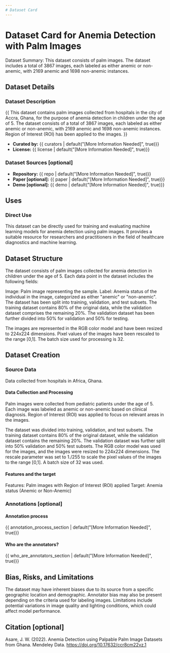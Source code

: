 ```yaml
---
# Dataset Card
---
```


# Dataset Card for Anemia Detection with Palm Images

<!-- Provide a quick summary of the dataset. -->

Dataset Summary: This dataset consists of palm images. The dataset includes a total of 3867 images, each labeled as either anemic or non-anemic, with 2169 anemic and 1698 non-anemic instances. 

## Dataset Details

### Dataset Description

<!-- Provide a longer summary of what this dataset is. -->

{{ This dataset contains palm images collected from hospitals in the city of Accra, Ghana, for the purpose of anemia detection in children under the age of 5. The dataset consists of a total of 3867 images, each labeled as either anemic or non-anemic, with 2169 anemic and 1698 non-anemic instances. Region of Interest (ROI) has been applied to the images. }}

- **Curated by:** {{ curators | default("[More Information Needed]", true)}}
- **License:** {{ license | default("[More Information Needed]", true)}}

### Dataset Sources [optional]

<!-- Provide the basic links for the dataset. -->

- **Repository:** {{ repo | default("[More Information Needed]", true)}}
- **Paper [optional]:** {{ paper | default("[More Information Needed]", true)}}
- **Demo [optional]:** {{ demo | default("[More Information Needed]", true)}}

## Uses

<!-- Address questions around how the dataset is intended to be used. -->

### Direct Use

This dataset can be directly used for training and evaluating machine learning models for anemia detection using palm images. It provides a suitable resource for researchers and practitioners in the field of healthcare diagnostics and machine learning.


## Dataset Structure

The dataset consists of palm images collected for anemia detection in children under the age of 5. Each data point in the dataset includes the following fields:

Image: Palm image representing the sample.
Label: Anemia status of the individual in the image, categorized as either "anemic" or "non-anemic".
The dataset has been split into training, validation, and test subsets. The training dataset contains 80% of the original data, while the validation dataset comprises the remaining 20%. The validation dataset has been further divided into 50% for validation and 50% for testing.

The images are represented in the RGB color model and have been resized to 224x224 dimensions. Pixel values of the images have been rescaled to the range [0,1]. The batch size used for processing is 32.

## Dataset Creation

### Source Data

Data collected from hospitals in Africa, Ghana.

#### Data Collection and Processing

Palm images were collected from pediatric patients under the age of 5. Each image was labeled as anemic or non-anemic based on clinical diagnosis. Region of Interest (ROI) was applied to focus on relevant areas in the images.

The dataset was divided into training, validation, and test subsets. The training dataset contains 80% of the original dataset, while the validation dataset contains the remaining 20%. The validation dataset was further split into 50% validation and 50% test subsets. The RGB color model was used for the images, and the images were resized to 224x224 dimensions. The rescale parameter was set to 1./255 to scale the pixel values of the images to the range [0,1]. A batch size of 32 was used.

#### Features and the target

Features: Palm images with Region of Interest (ROI) applied
Target: Anemia status (Anemic or Non-Anemic)

### Annotations [optional]

<!-- If the dataset contains annotations which are not part of the initial data collection, use this section to describe them. -->

#### Annotation process

<!-- This section describes the annotation process such as annotation tools used in the process, the amount of data annotated, annotation guidelines provided to the annotators, interannotator statistics, annotation validation, etc. -->

{{ annotation_process_section | default("[More Information Needed]", true)}}

#### Who are the annotators?

<!-- This section describes the people or systems who created the annotations. -->

{{ who_are_annotators_section | default("[More Information Needed]", true)}}


## Bias, Risks, and Limitations

The dataset may have inherent biases due to its source from a specific geographic location and demographic.
Annotator bias may also be present depending on the criteria used for labeling images.
Limitations include potential variations in image quality and lighting conditions, which could affect model performance.


## Citation [optional]

Asare, J. W. (2022). Anemia Detection using Palpable Palm Image Datasets from Ghana. Mendeley Data. https://doi.org/10.17632/ccr8cm22vz.1

